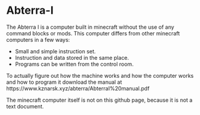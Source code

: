 # Abterra-I

The Abterra I is a computer built in minecraft without the use of any command blocks or mods. This computer differs from other minecraft computers in a few ways:
<ul>
<li>Small and simple instruction set.</li>
<li>Instruction and data stored in the same place.</li>
<li>Programs can be written from the control room.</li>
</ul>
<p>To actually figure out how the machine works and how the computer works and how to program it download the manual at https://www.kznarsk.xyz/abterra/AbterraI%20manual.pdf</p>

The minecraft computer itself is not on this github page, because it is not a text document.
